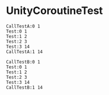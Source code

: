# UnityCoroutineTest

```
CallTestA:0 1
Test:0 1
Test:1 2
Test:2 3
Test:3 14
CallTestA:1 14
```

```
CallTestB:0 1
Test:0 1
Test:1 2
Test:2 3
Test:3 14
CallTestB:1 14
```
